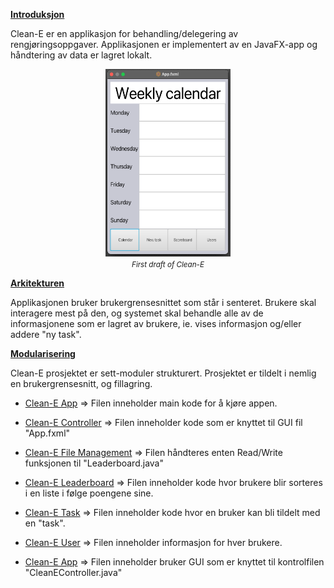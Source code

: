 
<u>**Introduksjon**</u>

Clean-E er en applikasjon for behandling/delegering av rengjøringsoppgaver. Applikasjonen er implementert av en JavaFX-app og håndtering av data er lagret lokalt. 

<p><center><img src="prosjekt-images/clean-E(first_draft).png"  width="200" height="300" ></center>

<center><small><em>First draft of Clean-E</em></small></center></p>



<u>**Arkitekturen**</u>

Applikasjonen bruker brukergrensesnittet som står i senteret. Brukere skal interagere mest på den, og systemet skal behandle alle av de informasjonene som er lagret av brukere, ie. vises informasjon og/eller addere "ny task".

<u>**Modularisering**</u>

Clean-E prosjektet er sett-moduler strukturert. Prosjektet er tildelt i nemlig en brukergrensesnitt, og fillagring.

- [Clean-E App](gr2244/src/main/java/cleane/CleanEApp.java) => Filen inneholder main kode for å kjøre appen.

- [Clean-E Controller](gr2244/src/main/java/cleane/CleanEController.java) => Filen inneholder kode som er knyttet til GUI fil "App.fxml"

- [Clean-E File Management](gr2244/src/main/java/cleane/FileManagement.java) => Filen håndteres enten Read/Write funksjonen til "Leaderboard.java"

- [Clean-E Leaderboard](gr2244/src/main/java/cleane/Leaderboard.java) => Filen inneholder kode hvor brukere blir sorteres i en liste i følge poengene sine.

- [Clean-E Task](gr2244/src/main/java/cleane/Task.java) => Filen inneholder kode hvor en bruker kan bli tildelt med en "task".

- [Clean-E User](gr2244/src/main/java/cleane/User.java) => Filen inneholder informasjon for hver brukere.

- [Clean-E App](gr2244/src/main/java/resources/App.fxml) => Filen inneholder bruker GUI som er knyttet til kontrolfilen "CleanEController.java"





